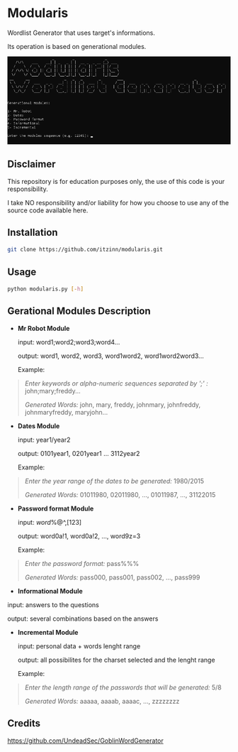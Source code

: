 # Modularis

Wordlist Generator that uses target's informations.

Its operation is based on generational modules.

<img src=https://github.com/itzinn/modularis/blob/master/screenshot.png>


## Disclaimer

This repository is for education purposes only, the use of this code is your responsibility.

I take NO responsibility and/or liability for how you choose to use any of the source code available here. 


## Installation

```bash
git clone https://github.com/itzinn/modularis.git
```


## Usage

```bash
python modularis.py [-h]
```


## Gerational Modules Description

- **Mr Robot Module**

  input: word1;word2;word3;word4...

  output: word1, word2, word3, word1word2, word1word2word3...

  Example:
  
<blockquote>
  
  _Enter keywords or alpha-numeric sequences separated by ';' :_ john;mary;freddy...
  
  
  _Generated Words:_ john, mary, freddy, johnmary, johnfreddy, johnmaryfreddy, maryjohn...

</blockquote>

- **Dates Module**

   input: year1/year2

   output: 0101year1, 0201year1 ... 3112year2

   Example:
   
<blockquote>
  
   _Enter the year range of the dates to be generated:_ 1980/2015
  
  
   _Generated Words:_ 01011980, 02011980, ..., 01011987, ..., 31122015
   
</blockquote>

- **Password format Module**

   input: <em>word</em>%@^,[123]
   
   output: word0a!1, word0a!2, ..., word9z=3

   Example:
   
<blockquote>
  
   _Enter the password format:_ pass%%%
  
  
   _Generated Words:_ pass000, pass001, pass002, ..., pass999
   
</blockquote>

- **Informational Module**

input: answers to the questions
   
output: several combinations based on the answers

- **Incremental Module**

   input: personal data + words lenght range
   
   output: all possibilites for the charset selected and the lenght range

   Example:
   
<blockquote>
  
   _Enter the length range of the passwords that will be generated:_ 5/8
  
  
   _Generated Words:_ aaaaa, aaaab, aaaac, ..., zzzzzzzz
   
</blockquote>


## Credits

https://github.com/UndeadSec/GoblinWordGenerator


